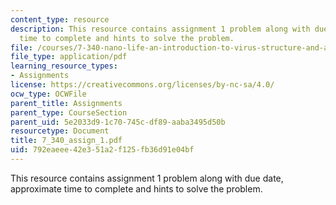 ```yaml
---
content_type: resource
description: This resource contains assignment 1 problem along with due date, approximate
  time to complete and hints to solve the problem.
file: /courses/7-340-nano-life-an-introduction-to-virus-structure-and-assembly-fall-2005/792eaeee42e351a2f125fb36d91e04bf_7_340_assign_1.pdf
file_type: application/pdf
learning_resource_types:
- Assignments
license: https://creativecommons.org/licenses/by-nc-sa/4.0/
ocw_type: OCWFile
parent_title: Assignments
parent_type: CourseSection
parent_uid: 5e2033d9-1c70-745c-df89-aaba3495d50b
resourcetype: Document
title: 7_340_assign_1.pdf
uid: 792eaeee-42e3-51a2-f125-fb36d91e04bf
---
```

This resource contains assignment 1 problem along with due date, approximate time to complete and hints to solve the problem.